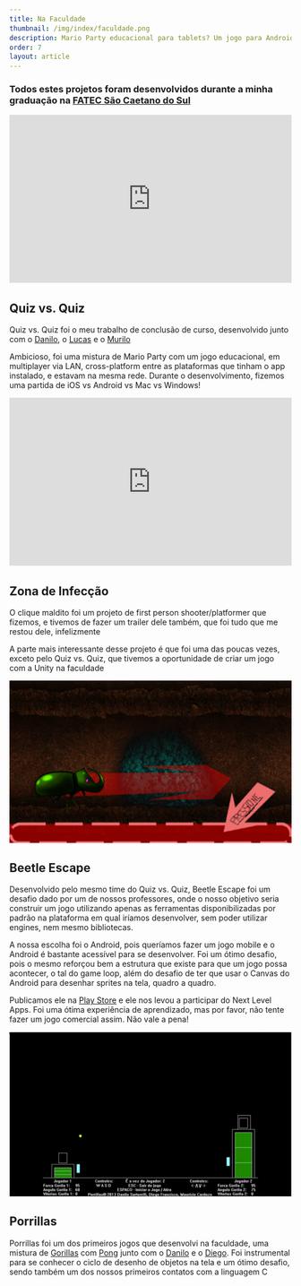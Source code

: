 ```yaml
---
title: Na Faculdade
thumbnail: /img/index/faculdade.png
description: Mario Party educacional para tablets? Um jogo para Android, feito de forma totalmente nativa? Um first person antivirus? Minha faculdade foi um período de bastante experimentação
order: 7
layout: article
---
```


### Todos estes projetos foram desenvolvidos durante a minha graduação na [FATEC São Caetano do Sul](http://www.fatecsaocaetano.edu.br)

<div class="row">

<div class="col-md-6">
    <iframe width="100%" height="300" src="https://www.youtube.com/embed/-3LgOmMv8_Q" frameborder="0" allowfullscreen></iframe>
    <h2>Quiz vs. Quiz</h2>        
    <p>Quiz vs. Quiz foi o meu trabalho de conclusão de curso, desenvolvido junto com o <a href="">Danilo</a>, o <a href="">Lucas</a> e o <a href="">Murilo</a></p>
    <p>Ambicioso, foi uma mistura de Mario Party com um jogo educacional, em multiplayer via LAN, cross-platform entre as plataformas que tinham o app instalado, 
    e estavam na mesma rede. Durante o desenvolvimento, fizemos uma partida de iOS vs Android vs Mac vs Windows!</p>
    <p></p>    
</div>

<div class="col-md-6">
    <iframe width="100%" height="300" src="https://www.youtube.com/embed/Yg1JWRHg9Sw" frameborder="0" allowfullscreen></iframe>
    <h2>Zona de Infecção</h2>    
    <p>O clique maldito foi um projeto de first person shooter/platformer que fizemos, e tivemos de fazer um trailer dele também, que foi tudo que me restou dele, infelizmente</p>
    <p>A parte mais interessante desse projeto é que foi uma das poucas vezes, exceto pelo Quiz vs. Quiz, que tivemos a oportunidade de criar um jogo com a Unity na faculdade</p>    
</div>

<div class="col-md-6">
    <img src="/img/faculdade/beetleescape.png">
    <h2>Beetle Escape</h2>    
    <p>Desenvolvido pelo mesmo time do Quiz vs. Quiz, Beetle Escape foi um desafio dado por um de nossos professores, onde o nosso objetivo seria construir um jogo
    utilizando apenas as ferramentas disponibilizadas por padrão na plataforma em qual iríamos desenvolver, sem poder utilizar engines, nem mesmo bibliotecas.</p>
    <p>A nossa escolha foi o Android, pois queríamos fazer um jogo mobile e o Android é bastante acessível para se desenvolver. Foi um ótimo desafio, pois o mesmo
    reforçou bem a estrutura que existe para que um jogo possa acontecer, o tal do game loop, além do desafio de ter que usar o Canvas do Android para desenhar
    sprites na tela, quadro a quadro.</p>
    <p>Publicamos ele na <a href="https://play.google.com/store/apps/details?id=hijonoob.beetleescape">Play Store</a> e ele nos levou a participar do Next Level Apps.
    Foi uma ótima experiência de aprendizado, mas por favor, não tente fazer um jogo comercial assim. Não vale a pena!</p>
</div>

<div class="col-md-6">
    <img src="/img/faculdade/porrillas.png">
    <h2>Porrillas</h2>    
    <p>
    Porrillas foi um dos primeiros jogos que desenvolvi na faculdade, uma mistura de <a href="https://en.wikipedia.org/wiki/Gorillas_(video_game)">Gorillas</a> com <a href="https://en.wikipedia.org/wiki/Pong">Pong</a> junto com o <a href="">Danilo</a> e o <a href="">Diego</a>. Foi instrumental para se conhecer o
    ciclo de desenho de objetos na tela e um ótimo desafio, sendo também um dos nossos primeiros contatos com a linguagem C</p>   
</div>

</div>